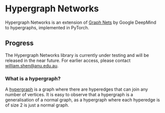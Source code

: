 # Hypergraph Networks
Hypergraph Networks is an extension of [Graph Nets](https://github.com/deepmind/graph_nets) 
by Google DeepMind to hypergraphs, implemented in PyTorch.

## Progress
The Hypergraph Networks library is currently under testing and will be released in the near
future. For earlier access, please contact 
[william.shen@anu.edu.au](mailto:william.shen@anu.edu.au).

### What is a hypergraph?
A [hypergraph](https://en.wikipedia.org/wiki/Hypergraph) is a graph where there are 
hyperedges that can join any number of vertices. It is easy to observe that a hypergraph
is a generalisation of a normal graph, as a hypergraph where each hyperedge is of size
2 is just a normal graph.
